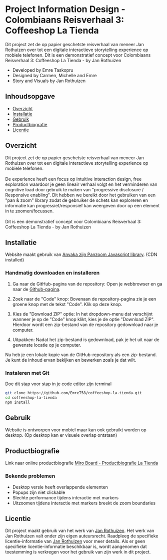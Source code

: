 # Project Information Design - Colombiaans Reisverhaal 3: Coffeeshop La Tienda
Dit project zet de op papier geschetste reisverhaal van meneer Jan Rothuizen over tot een digitale interactieve storytelling experience op mobiele telefonen.
Dit is een demonstratief concept voor Colombiaans Reisverhaal 3: Coffeeshop La Tienda - by Jan Rothuizen

- Developed by Emre Taskopru
- Designed by Carmen, Michelle and Emre
- Story and Visuals by Jan Rothuizen

## Inhoudsopgave

- [Overzicht](#overzicht)
- [Installatie](#installatie)
- [Gebruik](#gebruik)
- [Productbiografie](#productbiografie)
- [Licentie](#licentie)

## Overzicht

Dit project zet de op papier geschetste reisverhaal van meneer Jan Rothuizen over tot een digitale interactieve storytelling experience op mobiele telefonen. <br><br>
De experience heeft een focus op intuitive interaction design, free exploration waardoor je geen lineair verhaal volgt en het verminderen van cognitive load door gebruik te maken van "progressive disclosure / Responsive enabling".
Dit hebben we bereikt door het gebruiken van een "pan & zoom" library zodat de gebruiker de schets kan exploreren en informatie kan progressief/responsief kan weergeven door op een element in te zoomen/focussen. <br><br>
Dit is een demonstratief concept voor Colombiaans Reisverhaal 3: Coffeeshop La Tienda - by Jan Rothuizen

## Installatie

Website maakt gebruik van [Anvaka zijn Panzoom Javascript library](https://github.com/anvaka/panzoom). (CDN installed)

### Handmatig downloaden en installeren
1. Ga naar de GitHub-pagina van de repository: 
Open je webbrowser en ga naar de [Github-pagina](https://github.com/EmreT58/coffeeshop-la-tienda).

2. Zoek naar de "Code" knop:
Bovenaan de repository-pagina zie je een groene knop met de tekst "Code". Klik op deze knop.

3. Kies de "Download ZIP" optie:
In het dropdown-menu dat verschijnt wanneer je op de "Code" knop klikt, kies je de optie "Download ZIP". Hierdoor wordt een zip-bestand van de repository gedownload naar je computer.

4. Uitpakken:
Nadat het zip-bestand is gedownload, pak je het uit naar de gewenste locatie op je computer.

Nu heb je een lokale kopie van de GitHub-repository als een zip-bestand. Je kunt de inhoud ervan bekijken en bewerken zoals je dat wilt.

### Instaleren met Git
Doe dit stap voor stap in je code editor zijn terminal
```bash
git clone https://github.com/EmreT58/coffeeshop-la-tienda.git
cd coffeeshop-la-tienda
npm install
```
## Gebruik
Website is ontworpen voor mobiel maar kan ook gebruikt worden op desktop.
(Op desktop kan er visuele overlap ontstaan)

## Productbiografie
Link naar online productbiografie
[Miro Board - Productbiografie La Tienda ](https://miro.com/app/board/uXjVNCirtk8=/)

### Bekende problemen
- Desktop versie heeft overlappende elementen
- Popups zijn niet clickable
- Slechte performance tijdens interactie met markers
- Uitzoomen tijdens interactie met markers breekt de zoom boundaries

## Licentie

Dit project maakt gebruik van het werk van [Jan Rothuizen](https://janrothuizen.nl/contact/). Het werk van Jan Rothuizen valt onder zijn eigen auteursrecht. Raadpleeg de specifieke licentie-informatie van [Jan Rothuizen](https://janrothuizen.nl/contact/) voor meer details. Als er geen specifieke licentie-informatie beschikbaar is, wordt aangenomen dat toestemming is verkregen voor het gebruik van zijn werk in dit project.

